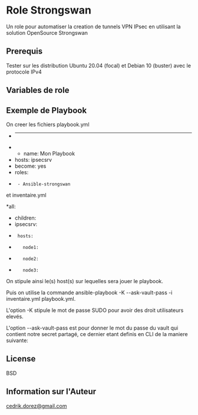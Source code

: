 Role Strongswan
===============

Un role pour automatiser la creation de tunnels VPN IPsec en utilisant la solution OpenSource Strongswan

Prerequis
----------

Tester sur les distribution Ubuntu 20.04 (focal) et Debian 10 (buster) avec le protocole IPv4

Variables de role
-----------------



Exemple de Playbook
----------------

On creer les fichiers playbook.yml 

* --- 
*   - name: Mon Playbook
*    hosts: ipsecsrv
*    become: yes
*    roles:
*      - Ansible-strongswan  

et inventaire.yml

*all:
*  children:
*    ipsecsrv:
*      hosts:
*        node1:
*        node2:
*        node3:  

On stipule ainsi le(s) host(s) sur lequelles sera jouer le playbook.

Puis on utilise la commande ansible-playbook -K --ask-vault-pass -i inventaire.yml playbook.yml.

L'option -K stipule le mot de passe SUDO pour avoir des droit utilisateurs elevés.

L'option --ask-vault-pass est pour donner le mot du passe du vault qui contient notre secret partagé,
ce dernier etant definis en CLI de la maniere suivante:  

License
-------

BSD

Information sur l'Auteur
------------------------

cedrik.dorez@gmail.com

